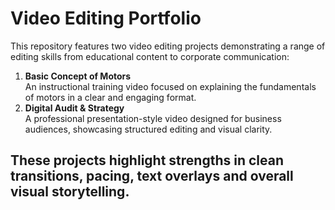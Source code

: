 # Video Editing Portfolio

This repository features two video editing projects demonstrating a range of editing skills from educational content to corporate communication:
1. **Basic Concept of Motors**  
   An instructional training video focused on explaining the fundamentals of motors in a clear and engaging format.
2. **Digital Audit & Strategy**  
   A professional presentation-style video designed for business audiences, showcasing structured editing and visual clarity.
   
These projects highlight strengths in clean transitions, pacing, text overlays and overall visual storytelling.
---
